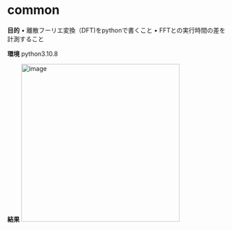 # common

**目的**
	• 離散フーリエ変換（DFT)をpythonで書くこと
	• FFTとの実行時間の差を計測すること

**環境**
python3.10.8

**結果**
<img width="362" alt="image" src="https://github.com/setsuatsu114/Fast-Fourier-Transform/assets/118243126/0aaf4f60-4538-416e-ba22-b19f377bedc2">

